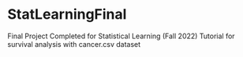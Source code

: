 # StatLearningFinal
Final Project Completed for Statistical Learning (Fall 2022)
Tutorial for survival analysis with cancer.csv dataset
